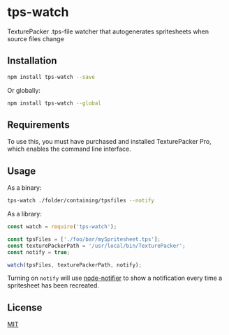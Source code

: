# tps-watch

TexturePacker .tps-file watcher that autogenerates spritesheets when source files change

## Installation

```sh
npm install tps-watch --save
```

Or globally:

```sh
npm install tps-watch --global
```

## Requirements

To use this, you must have purchased and installed TexturePacker Pro, which enables the command line interface.

## Usage

As a binary:

```sh
tps-watch ./folder/containing/tpsfiles --notify
```

As a library:

```js
const watch = require('tps-watch');

const tpsFiles = ['./foo/bar/mySpritesheet.tps'];
const texturePackerPath = '/usr/local/bin/TexturePacker';
const notify = true;

watch(tpsFiles, texturePackerPath, notify);
```

Turning on `notify` will use [node-notifier](https://www.npmjs.com/package/node-notifier) to show a notification every
time a spritesheet has been recreated.

## License

[MIT](./LICENSE)
